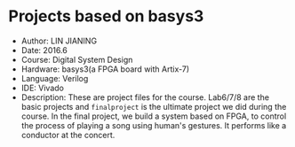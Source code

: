 # Projects based on basys3

* Author: LIN JIANING
* Date: 2016.6
* Course: Digital System Design
* Hardware: basys3(a FPGA board with Artix-7)
* Language: Verilog
* IDE: Vivado
* Description: These are project files for the course. Lab6/7/8 are the basic projects and `finalproject` is the ultimate project we did during the course. In the final project, we build a system based on FPGA, to control the process of playing a song using human's gestures. It performs like a conductor at the concert.
